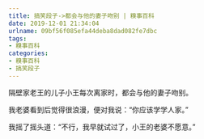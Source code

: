 ```yaml
---
title: 搞笑段子->都会与他的妻子吻别 | 糗事百科
date: 2019-12-01 21:34:04
urlname: 09bf56f085efa44deba8dad082fe7dbc
tags: 
- 糗事百科
categories:
- 糗事百科
- 搞笑段子
---
```

隔壁家老王的儿子小王每次离家时，都会与他的妻子吻别。

我老婆看到后觉得很浪漫，便对我说：“你应该学学人家。”

我摇了摇头道：“不行，我早就试过了，小王的老婆不愿意。”


